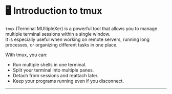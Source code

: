 # 🖥️ Introduction to tmux

`tmux` (Terminal MUltipleXer) is a powerful tool that allows you to manage multiple terminal sessions within a single window.  
It is especially useful when working on remote servers, running long processes, or organizing different tasks in one place.

With tmux, you can:
- Run multiple shells in one terminal.
- Split your terminal into multiple panes.
- Detach from sessions and reattach later.
- Keep your programs running even if you disconnect.

---